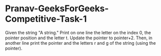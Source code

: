 # Pranav-GeeksForGeeks-Competitive-Task-1
Given the string "A string." Print on one line the letter on the index 0, the pointer position and the letter t. Update the pointer to pointer+2. Then, in another line print the pointer and the letters r and g of the string (using the pointer).
